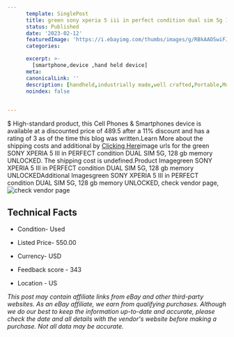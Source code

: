 ```yaml
---
      template: SinglePost
      title: green sony xperia 5 iii in perfect condition dual sim 5g 128 gb memory unlocked
      status: Published
      date: '2023-02-12'
      featuredImage: 'https://i.ebayimg.com/thumbs/images/g/RBkAAOSwiFJj4pxi/s-l225.jpg'
      categories: 

      excerpt: >-
        [smartphone,device ,hand held device]
      meta:
      canonicalLink: ''
      description: [handheld,industrially made,well crafted,Portable,Mobile,Compact,Convenient,Lightweight,Maneuverable,Man-portable,Miniature,Carriable,Hand-held,Light,Holdable,Transportable,Mobile device,Pocket-sized,On-the-go,Wireless,Cordless,Compact size,Convenient size, smartphone,device ,hand held device]
      noindex: false

        
---
```

$
    High-standard product, this Cell Phones & Smartphones device is available at a discounted price of 489.5 after a 11% discount and has a rating of 3 as of the time this blog was written.Learn More about the shipping costs and additional by [Clicking Here](https://www.ebay.com/itm/325527197640?hash=item4bcaeed7c8%3Ag%3ARBkAAOSwiFJj4pxi&mkevt=1&mkcid=1&mkrid=711-53200-19255-0&campid=%253CePNCampaignId%253E&customid=%253CreferenceId%253E&toolid=10049)image urls for the green SONY XPERIA 5 III in PERFECT condition DUAL SIM 5G, 128 gb memory UNLOCKED. The shipping cost is undefined.Product Imagegreen SONY XPERIA 5 III in PERFECT condition DUAL SIM 5G, 128 gb memory UNLOCKEDAdditional Imagesgreen SONY XPERIA 5 III in PERFECT condition DUAL SIM 5G, 128 gb memory UNLOCKED, check vendor page, ![check vendor page](https://origin-galleryplus.ebayimg.com/ws/web/325527197640_2_0_1/225x225.jpg,https://origin-galleryplus.ebayimg.com/ws/web/325527197640_3_0_1/225x225.jpg,https://origin-galleryplus.ebayimg.com/ws/web/325527197640_4_0_1/225x225.jpg,https://origin-galleryplus.ebayimg.com/ws/web/325527197640_5_0_1/225x225.jpg,https://origin-galleryplus.ebayimg.com/ws/web/325527197640_6_0_1/225x225.jpg,https://origin-galleryplus.ebayimg.com/ws/web/325527197640_7_0_1/225x225.jpg,https://origin-galleryplus.ebayimg.com/ws/web/325527197640_8_0_1/225x225.jpg,https://origin-galleryplus.ebayimg.com/ws/web/325527197640_9_0_1/225x225.jpg)
    
    

 ## Technical Facts 



     
      

 - Condition- Used 


      

 - Listed Price- 550.00 


      

 - Currency- USD 


      

 - Feedback score - 343 


      

 - Location - US 


      
      

 *_This post may contain affiliate links from eBay and other third-party websites. As an eBay affiliate, we earn from qualifying purchases. Although we do our best to keep the information up-to-date and accurate, please check the date and all details with the vendor's website before making a purchase. Not all data may be accurate._*



    
    
    
    
    
